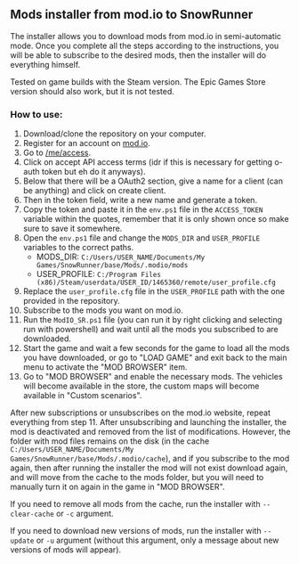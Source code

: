 ## Mods installer from mod.io to SnowRunner

The installer allows you to download mods from mod.io in semi-automatic mode. Once you complete all the steps according to the instructions, you will be able to subscribe to the desired mods, then the installer will do everything himself.

Tested on game builds with the Steam version. The Epic Games Store version should also work, but it is not tested.

### How to use:

1. Download/clone the repository on your computer.
2. Register for an account on [mod.io](https://mod.io/).
3. Go to [/me/access](https://mod.io/me/access).
4. Click on accept API access terms (idr if this is necessary for getting o-auth token but eh do it anyways).
5. Below that there will be a OAuth2 section, give a name for a client (can be anything) and click on create client.
6. Then in the token field, write a new name and generate a token.
7. Copy the token and paste it in the `env.ps1` file in the `ACCESS_TOKEN` variable within the quotes, remember that it is only shown once so make sure to save it somewhere.
8. Open the `env.ps1` file and change the `MODS_DIR` and `USER_PROFILE` variables to the correct paths.
   - MODS_DIR: `C:/Users/USER_NAME/Documents/My Games/SnowRunner/base/Mods/.modio/mods`
   - USER_PROFILE: `C:/Program Files (x86)/Steam/userdata/USER_ID/1465360/remote/user_profile.cfg`
9. Replace the `user_profile.cfg` file in the `USER_PROFILE` path with the one provided in the repository.
10. Subscribe to the mods you want on mod.io.
11. Run the `ModIO_SR.ps1` file (you can run it by right clicking and selecting run with powershell) and wait until all the mods you subscribed to are downloaded.
12. Start the game and wait a few seconds for the game to load all the mods you have downloaded, or go to "LOAD GAME" and exit back to the main menu to activate the "MOD BROWSER" item.
13. Go to "MOD BROWSER" and enable the necessary mods. The vehicles will become available in the store, the custom maps will become available in "Custom scenarios".

After new subscriptions or unsubscribes on the mod.io website, repeat everything from step 11. After unsubscribing and launching the installer, the mod is deactivated and removed from the list of modifications. However, the folder with mod files remains on the disk (in the cache `C:/Users/USER_NAME/Documents/My Games/SnowRunner/base/Mods/.modio/cache`), and if you subscribe to the mod again, then after running the installer the mod will not exist download again, and will move from the cache to the mods folder, but you will need to manually turn it on again in the game in "MOD BROWSER".

If you need to remove all mods from the cache, run the installer with `--clear-cache` or `-c` argument.

If you need to download new versions of mods, run the installer with `--update` or `-u` argument (without this argument, only a message about new versions of mods will appear).